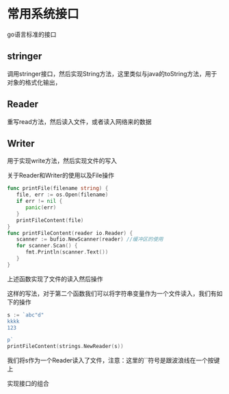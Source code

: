 # 常用系统接口

go语言标准的接口

## stringer

调用stringer接口，然后实现String方法，这里类似与java的toString方法，用于对象的格式化输出，

## Reader

重写read方法，然后读入文件，或者读入网络来的数据

## Writer

用于实现write方法，然后实现文件的写入

关于Reader和Writer的使用以及File操作

```go
func printFile(filename string) {
   file, err := os.Open(filename)
   if err != nil {
      panic(err)
   }
   printFileContent(file)
}
func printFileContent(reader io.Reader) {
   scanner := bufio.NewScanner(reader) //缓冲区的使用
   for scanner.Scan() {
      fmt.Println(scanner.Text())
   }
}
```

上述函数实现了文件的读入然后操作

这样的写法，对于第二个函数我们可以将字符串变量作为一个文件读入，我们有如下的操作

```go
s := `abc"d"
kkkk
123

p`
printFileContent(strings.NewReader(s))
```

我们将s作为一个Reader读入了文件，注意：这里的``符号是跟波浪线在一个按键上

实现接口的组合